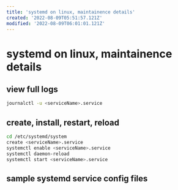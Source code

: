 ```yaml
---
title: 'systemd on linux, maintainence details'
created: '2022-08-09T05:51:57.121Z'
modified: '2022-08-09T06:01:01.121Z'
---
```


# systemd on linux, maintainence details

## view full logs

```bash
journalctl -u <serviceName>.service
```

## create, install, restart, reload

```bash
cd /etc/systemd/system
create <serviceName>.service
systemctl enable <serviceName>.service
systemctl daemon-reload
systemctl start <serviceName>.service
```

## sample systemd service config files



